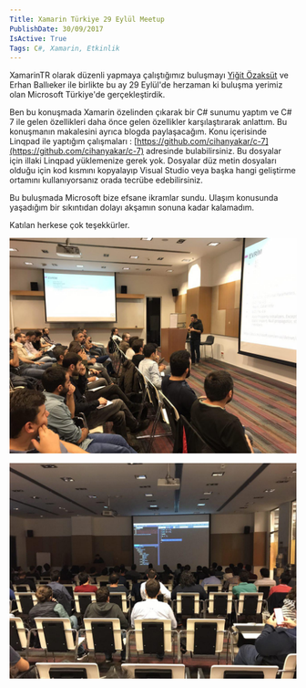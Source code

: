 ```yaml
---
Title: Xamarin Türkiye 29 Eylül Meetup
PublishDate: 30/09/2017
IsActive: True
Tags: C#, Xamarin, Etkinlik
---
```


XamarinTR olarak düzenli yapmaya çalıştığımız buluşmayı  [Yiğit Özaksüt](http://ozaksut.com/) ve Erhan Ballıeker ile birlikte bu ay 29 Eylül'de herzaman ki buluşma yerimiz olan Microsoft Türkiye'de gerçekleştirdik. 

Ben bu konuşmada Xamarin özelinden çıkarak bir C# sunumu yaptım ve C# 7 ile gelen özellikleri daha önce gelen özellikler karşılaştırarak anlattım. Bu konuşmanın makalesini ayrıca blogda paylaşacağım. Konu içerisinde Linqpad ile yaptığım çalışmaları : [https://github.com/cihanyakar/c-7](https://github.com/cihanyakar/c-7)  adresinde bulabilirsiniz. Bu dosyalar için illaki Linqpad yüklemenize gerek yok. Dosyalar düz metin dosyaları olduğu için kod kısmını kopyalayıp Visual Studio veya başka hangi geliştirme ortamını kullanıyorsanız orada tecrübe edebilirsiniz. 

Bu buluşmada Microsoft bize efsane ikramlar sundu. Ulaşım konusunda yaşadığım bir sıkıntıdan dolayı akşamın sonuna kadar kalamadım.

Katılan herkese çok teşekkürler.




![1.jpg](media/Xamarin-Turkiye-29-Eylul-Meetup/1.jpg)

![2.jpg](media/Xamarin-Turkiye-29-Eylul-Meetup/2.jpg)